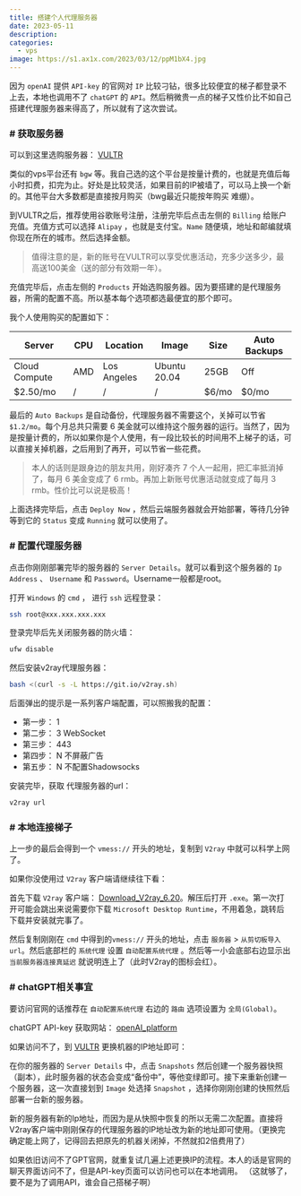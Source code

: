```yaml
---
title: 搭建个人代理服务器
date: 2023-05-11
description: 
categories: 
  - vps
image: https://s1.ax1x.com/2023/03/12/ppM1bX4.jpg
---
```


因为 `openAI` 提供 `API-key` 的官网对 `IP` 比较刁钻，很多比较便宜的梯子都登录不上去，本地也调用不了 `chatGPT` 的 `API`。然后稍微贵一点的梯子又性价比不如自己搭建代理服务器来得高了，所以就有了这次尝试。

### # 获取服务器

可以到这里选购服务器： [VULTR](https://my.vultr.com/)

类似的vps平台还有 `bgw` 等。我自己选的这个平台是按量计费的，也就是充值后每小时扣费，扣完为止。好处是比较灵活，如果目前的IP被墙了，可以马上换一个新的。其他平台大多数都是直接按月购买（bwg最近只能按年购买 难绷）。

到VULTR之后，推荐使用谷歌账号注册，注册完毕后点击左侧的 `Billing` 给账户充值。充值方式可以选择 `Alipay` ，也就是支付宝。`Name` 随便填，地址和邮编就填你现在所在的城市。然后选择金额。

> 值得注意的是，新的账号在VULTR可以享受优惠活动，充多少送多少，最高送100美金（送的部分有效期一年）。

充值完毕后，点击左侧的 `Products` 开始选购服务器。因为要搭建的是代理服务器，所需的配置不高。所以基本每个选项都选最便宜的那个即可。

我个人使用购买的配置如下：

| Server | CPU | Location | Image | Size | Auto Backups |
| ------ | --- | -------- | ----- | ---- | ------------ |
|Cloud Compute|AMD|Los Angeles|Ubuntu 20.04|25GB|  Off  |
| $2.50/mo| / | / | / | $6/mo | $0/mo |

最后的 `Auto Backups` 是自动备份，代理服务器不需要这个，关掉可以节省 `$1.2/mo`。每个月总共只需要 6 美金就可以维持这个服务器的运行。当然了，因为是按量计费的，所以如果你是个人使用，有一段比较长的时间用不上梯子的话，可以直接关掉机器，之后用到了再开，可以节省一些花费。

> 本人的话则是跟身边的朋友共用，刚好凑齐 7 个人一起用，把汇率抵消掉了，每月 6 美金变成了 6 rmb。再加上新账号优惠活动就变成了每月 3 rmb。性价比可以说是极高！

上面选择完毕后，点击 `Deploy Now` ，然后云端服务器就会开始部署，等待几分钟等到它的 `Status` 变成 `Running` 就可以使用了。


### # 配置代理服务器

点击你刚刚部署完毕的服务器的 `Server Details`。就可以看到这个服务器的 `Ip Address` 、 `Username` 和 `Password`。Username一般都是root。

打开 `Windows` 的 `cmd` ， 进行 `ssh` 远程登录：

```sh
ssh root@xxx.xxx.xxx.xxx
```

登录完毕后先关闭服务器的防火墙：

```sh
ufw disable
```

然后安装v2ray代理服务器：

```sh
bash <(curl -s -L https://git.io/v2ray.sh)
```

后面弹出的提示是一系列客户端配置，可以照搬我的配置：

- 第一步： 1 
- 第二步： 3 WebSocket
- 第三步： 443
- 第四步： N 不屏蔽广告
- 第五步： N 不配置Shadowsocks

安装完毕，获取 代理服务器的url：

```sh
v2ray url
```

### # 本地连接梯子

上一步的最后会得到一个 `vmess://` 开头的地址，复制到 `V2ray` 中就可以科学上网了。

如果你没使用过 `V2ray` 客户端请继续往下看：

首先下载 `V2ray` 客户端： [Download_V2ray_6.20](https://github.com/2dust/v2rayN/releases/download/6.20/v2rayN-With-Core.zip)。解压后打开 `.exe`。第一次打开可能会跳出来说需要你下载 `Microsoft Desktop Runtime`，不用着急，跳转后下载并安装就完事了。

然后复制刚刚在 `cmd` 中得到的`vmess://` 开头的地址，点击 `服务器` > `从剪切板导入url`。然后底部栏的 `系统代理` 设置 `自动配置系统代理` 。然后等一小会底部右边显示出 `当前服务器连接真延迟` 就说明连上了（此时V2ray的图标会红）。

### # chatGPT相关事宜

要访问官网的话推荐在 `自动配置系统代理` 右边的 `路由` 选项设置为 `全局(Global)`。

chatGPT API-key 获取网站： [openAI_platform](https://platform.openai.com/)

如果访问不了，到 [VULTR](https://my.vultr.com/) 更换机器的IP地址即可：

在你的服务器的 `Server Details` 中，点击 `Snapshots` 然后创建一个服务器快照（副本），此时服务器的状态会变成“备份中”，等他变绿即可。接下来重新创建一个服务器，这一次直接划到 `Image` 处选择 `Snapshot` ，选择你刚刚创建的快照然后部署一台新的服务器。

新的服务器有新的Ip地址，而因为是从快照中恢复的所以无需二次配置。直接将V2ray客户端中刚刚保存的代理服务器的IP地址改为新的地址即可使用。（更换完确定能上网了，记得回去把原先的机器关闭掉，不然就扣2倍费用了）

如果依旧访问不了GPT官网，就重复试几遍上述更换IP的流程。本人的话是官网的聊天界面访问不了，但是API-key页面可以访问也可以在本地调用。
（这就够了，要不是为了调用API，谁会自己搭梯子啊）
